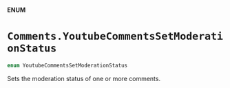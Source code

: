 **ENUM**

# `Comments.YoutubeCommentsSetModerationStatus`

```swift
enum YoutubeCommentsSetModerationStatus
```

Sets the moderation status of one or more comments.
